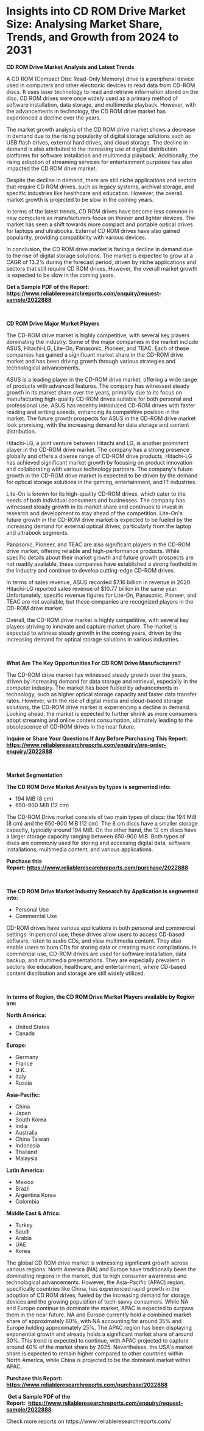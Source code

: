 <p><h1>Insights into CD ROM Drive Market Size: Analysing Market Share, Trends, and Growth from 2024 to 2031</h1></p><p><strong>CD ROM Drive Market Analysis and Latest Trends</strong></p>
<p><p>A CD ROM (Compact Disc Read-Only Memory) drive is a peripheral device used in computers and other electronic devices to read data from CD-ROM discs. It uses laser technology to read and retrieve information stored on the disc. CD ROM drives were once widely used as a primary method of software installation, data storage, and multimedia playback. However, with the advancements in technology, the CD ROM drive market has experienced a decline over the years.</p><p>The market growth analysis of the CD ROM drive market shows a decrease in demand due to the rising popularity of digital storage solutions such as USB flash drives, external hard drives, and cloud storage. The decline in demand is also attributed to the increasing use of digital distribution platforms for software installation and multimedia playback. Additionally, the rising adoption of streaming services for entertainment purposes has also impacted the CD ROM drive market.</p><p>Despite the decline in demand, there are still niche applications and sectors that require CD ROM drives, such as legacy systems, archival storage, and specific industries like healthcare and education. However, the overall market growth is projected to be slow in the coming years.</p><p>In terms of the latest trends, CD ROM drives have become less common in new computers as manufacturers focus on thinner and lighter devices. The market has seen a shift towards more compact and portable optical drives for laptops and ultrabooks. External CD ROM drives have also gained popularity, providing compatibility with various devices.</p><p>In conclusion, the CD ROM drive market is facing a decline in demand due to the rise of digital storage solutions. The market is expected to grow at a CAGR of 13.2% during the forecast period, driven by niche applications and sectors that still require CD ROM drives. However, the overall market growth is expected to be slow in the coming years.</p></p>
<p><strong>Get a Sample PDF of the Report:&nbsp; <a href="https://www.reliableresearchreports.com/enquiry/request-sample/2022888">https://www.reliableresearchreports.com/enquiry/request-sample/2022888</a></strong></p>
<p>&nbsp;</p>
<p><strong>CD ROM Drive Major Market Players</strong></p>
<p><p>The CD-ROM drive market is highly competitive, with several key players dominating the industry. Some of the major companies in the market include ASUS, Hitachi-LG, Lite-On, Panasonic, Pioneer, and TEAC. Each of these companies has gained a significant market share in the CD-ROM drive market and has been driving growth through various strategies and technological advancements.</p><p>ASUS is a leading player in the CD-ROM drive market, offering a wide range of products with advanced features. The company has witnessed steady growth in its market share over the years, primarily due to its focus on manufacturing high-quality CD-ROM drives suitable for both personal and professional use. ASUS has recently introduced CD-ROM drives with faster reading and writing speeds, enhancing its competitive position in the market. The future growth prospects for ASUS in the CD-ROM drive market look promising, with the increasing demand for data storage and content distribution.</p><p>Hitachi-LG, a joint venture between Hitachi and LG, is another prominent player in the CD-ROM drive market. The company has a strong presence globally and offers a diverse range of CD-ROM drive products. Hitachi-LG has achieved significant market growth by focusing on product innovation and collaborating with various technology partners. The company's future growth in the CD-ROM drive market is expected to be driven by the demand for optical storage solutions in the gaming, entertainment, and IT industries.</p><p>Lite-On is known for its high-quality CD-ROM drives, which cater to the needs of both individual consumers and businesses. The company has witnessed steady growth in its market share and continues to invest in research and development to stay ahead of the competition. Lite-On's future growth in the CD-ROM drive market is expected to be fueled by the increasing demand for external optical drives, particularly from the laptop and ultrabook segments.</p><p>Panasonic, Pioneer, and TEAC are also significant players in the CD-ROM drive market, offering reliable and high-performance products. While specific details about their market growth and future growth prospects are not readily available, these companies have established a strong foothold in the industry and continue to develop cutting-edge CD-ROM drives.</p><p>In terms of sales revenue, ASUS recorded $7.16 billion in revenue in 2020. Hitachi-LG reported sales revenue of $10.77 billion in the same year. Unfortunately, specific revenue figures for Lite-On, Panasonic, Pioneer, and TEAC are not available, but these companies are recognized players in the CD-ROM drive market.</p><p>Overall, the CD-ROM drive market is highly competitive, with several key players striving to innovate and capture market share. The market is expected to witness steady growth in the coming years, driven by the increasing demand for optical storage solutions in various industries.</p></p>
<p>&nbsp;</p>
<p><strong>What Are The Key Opportunities For CD ROM Drive Manufacturers?</strong></p>
<p><p>The CD-ROM drive market has witnessed steady growth over the years, driven by increasing demand for data storage and retrieval, especially in the computer industry. The market has been fueled by advancements in technology, such as higher optical storage capacity and faster data transfer rates. However, with the rise of digital media and cloud-based storage solutions, the CD-ROM drive market is experiencing a decline in demand. Looking ahead, the market is expected to further shrink as more consumers adopt streaming and online content consumption, ultimately leading to the obsolescence of CD-ROM drives in the near future.</p></p>
<p><strong>Inquire or Share Your Questions If Any Before Purchasing This Report: <a href="https://www.reliableresearchreports.com/enquiry/pre-order-enquiry/2022888">https://www.reliableresearchreports.com/enquiry/pre-order-enquiry/2022888</a></strong></p>
<p>&nbsp;</p>
<p><strong>Market Segmentation</strong></p>
<p><strong>The CD ROM Drive Market Analysis by types is segmented into:</strong></p>
<p><ul><li>194 MiB (8 cm)</li><li>650–900 MiB (12 cm)</li></ul></p>
<p><p>The CD-ROM Drive market consists of two main types of discs: the 194 MiB (8 cm) and the 650-900 MiB (12 cm). The 8 cm discs have a smaller storage capacity, typically around 194 MiB. On the other hand, the 12 cm discs have a larger storage capacity ranging between 650-900 MiB. Both types of discs are commonly used for storing and accessing digital data, software installations, multimedia content, and various applications.</p></p>
<p><strong>Purchase this Report:&nbsp;<a href="https://www.reliableresearchreports.com/purchase/2022888">https://www.reliableresearchreports.com/purchase/2022888</a></strong></p>
<p>&nbsp;</p>
<p><strong>The CD ROM Drive Market Industry Research by Application is segmented into:</strong></p>
<p><ul><li>Personal Use</li><li>Commercial Use</li></ul></p>
<p><p>CD-ROM drives have various applications in both personal and commercial settings. In personal use, these drives allow users to access CD-based software, listen to audio CDs, and view multimedia content. They also enable users to burn CDs for storing data or creating music compilations. In commercial use, CD-ROM drives are used for software installation, data backup, and multimedia presentations. They are especially prevalent in sectors like education, healthcare, and entertainment, where CD-based content distribution and storage are still widely utilized.</p></p>
<p>&nbsp;</p>
<p><strong>In terms of Region, the CD ROM Drive Market Players available by Region are:</strong></p>
<p>
    <p> <strong> North America: </strong>
        <ul>
            <li>United States</li>
            <li>Canada</li>
        </ul>
        </p> 
    <p> <strong> Europe: </strong>
        <ul>
            <li>Germany</li>
            <li>France</li>
            <li>U.K.</li>
            <li>Italy</li>
            <li>Russia</li>
        </ul>
        </p> 
    <p> <strong> Asia-Pacific: </strong>
        <ul>
            <li>China</li>
            <li>Japan</li>
            <li>South Korea</li>
            <li>India</li>
            <li>Australia</li>
            <li>China Taiwan</li>
            <li>Indonesia</li>
            <li>Thailand</li>
            <li>Malaysia</li>
        </ul>
        </p> 
    <p> <strong> Latin America: </strong>
        <ul>
            <li>Mexico</li>
            <li>Brazil</li>
            <li>Argentina Korea</li>
            <li>Colombia</li>
        </ul>
        </p> 
    <p> <strong> Middle East & Africa: </strong>
        <ul>
            <li>Turkey</li>
            <li>Saudi</li>
            <li>Arabia</li>
            <li>UAE</li>
            <li>Korea</li>
        </ul>
    </p>
    </p>
<p><p>The global CD ROM drive market is witnessing significant growth across various regions. North America (NA) and Europe have traditionally been the dominating regions in the market, due to high consumer awareness and technological advancements. However, the Asia-Pacific (APAC) region, specifically countries like China, has experienced rapid growth in the adoption of CD ROM drives, fueled by the increasing demand for storage devices and the growing population of tech-savvy consumers. While NA and Europe continue to dominate the market, APAC is expected to surpass them in the near future. NA and Europe currently hold a combined market share of approximately 60%, with NA accounting for around 35% and Europe holding approximately 25%. The APAC region has been displaying exponential growth and already holds a significant market share of around 30%. This trend is expected to continue, with APAC projected to capture around 40% of the market share by 2025. Nevertheless, the USA's market share is expected to remain higher compared to other countries within North America, while China is projected to be the dominant market within APAC.</p></p>
<p><strong>Purchase this Report: <a href="https://www.reliableresearchreports.com/purchase/2022888">https://www.reliableresearchreports.com/purchase/2022888</a></strong></p>
<p>&nbsp;<strong>Get a Sample PDF of the Report:&nbsp;&nbsp;<a href="https://www.reliableresearchreports.com/enquiry/request-sample/2022888">https://www.reliableresearchreports.com/enquiry/request-sample/2022888</a></strong></p>
<p><strong></strong></p>
<p>Check more reports on https://www.reliableresearchreports.com/</p>
